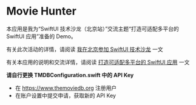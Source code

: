 # Movie Hunter

本应用是我为“SwiftUI 技术沙龙（北京站）”交流主题“打造可适配多平台的 SwiftUI 应用”准备的 Demo。

有关此次活动的详情，请阅读 [我在北京参加 SwiftUI 技术沙龙](https://www.fatbobman.com/posts/attended-SwiftUI-salon-in-Beijing/) 一文

有关本应用的说明和交流详情，请阅读 [打造可适配多平台的 SwiftUI 应用](https://www.fatbobman.com/posts/building-multiple-platforms-SwiftUI-App/) 一文


**请自行更换 TMDBConfiguration.swift 中的 API Key**

* 在 https://www.themoviedb.org 注册用户
* 在账户设置中提交申请，获取新的 API Key
